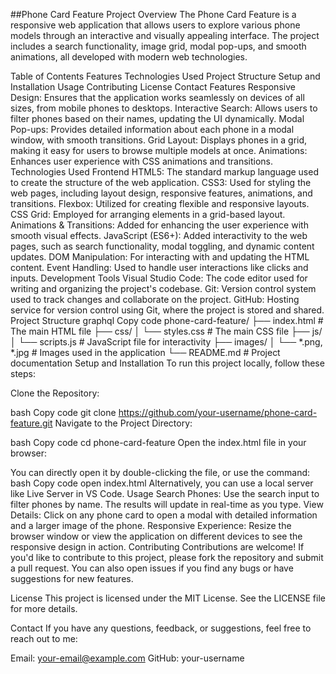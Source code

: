 ##Phone Card Feature
Project Overview
The Phone Card Feature is a responsive web application that allows users to explore various phone models through an interactive and visually appealing interface. The project includes a search functionality, image grid, modal pop-ups, and smooth animations, all developed with modern web technologies.

Table of Contents
Features
Technologies Used
Project Structure
Setup and Installation
Usage
Contributing
License
Contact
Features
Responsive Design: Ensures that the application works seamlessly on devices of all sizes, from mobile phones to desktops.
Interactive Search: Allows users to filter phones based on their names, updating the UI dynamically.
Modal Pop-ups: Provides detailed information about each phone in a modal window, with smooth transitions.
Grid Layout: Displays phones in a grid, making it easy for users to browse multiple models at once.
Animations: Enhances user experience with CSS animations and transitions.
Technologies Used
Frontend
HTML5: The standard markup language used to create the structure of the web application.
CSS3: Used for styling the web pages, including layout design, responsive features, animations, and transitions.
Flexbox: Utilized for creating flexible and responsive layouts.
CSS Grid: Employed for arranging elements in a grid-based layout.
Animations & Transitions: Added for enhancing the user experience with smooth visual effects.
JavaScript (ES6+): Added interactivity to the web pages, such as search functionality, modal toggling, and dynamic content updates.
DOM Manipulation: For interacting with and updating the HTML content.
Event Handling: Used to handle user interactions like clicks and inputs.
Development Tools
Visual Studio Code: The code editor used for writing and organizing the project's codebase.
Git: Version control system used to track changes and collaborate on the project.
GitHub: Hosting service for version control using Git, where the project is stored and shared.
Project Structure
graphql
Copy code
phone-card-feature/
├── index.html        # The main HTML file
├── css/
│   └── styles.css    # The main CSS file
├── js/
│   └── scripts.js    # JavaScript file for interactivity
├── images/
│   └── *.png, *.jpg  # Images used in the application
└── README.md         # Project documentation
Setup and Installation
To run this project locally, follow these steps:

Clone the Repository:

bash
Copy code
git clone https://github.com/your-username/phone-card-feature.git
Navigate to the Project Directory:

bash
Copy code
cd phone-card-feature
Open the index.html file in your browser:

You can directly open it by double-clicking the file, or use the command:
bash
Copy code
open index.html
Alternatively, you can use a local server like Live Server in VS Code.
Usage
Search Phones: Use the search input to filter phones by name. The results will update in real-time as you type.
View Details: Click on any phone card to open a modal with detailed information and a larger image of the phone.
Responsive Experience: Resize the browser window or view the application on different devices to see the responsive design in action.
Contributing
Contributions are welcome! If you'd like to contribute to this project, please fork the repository and submit a pull request. You can also open issues if you find any bugs or have suggestions for new features.

License
This project is licensed under the MIT License. See the LICENSE file for more details.

Contact
If you have any questions, feedback, or suggestions, feel free to reach out to me:

Email: your-email@example.com
GitHub: your-username